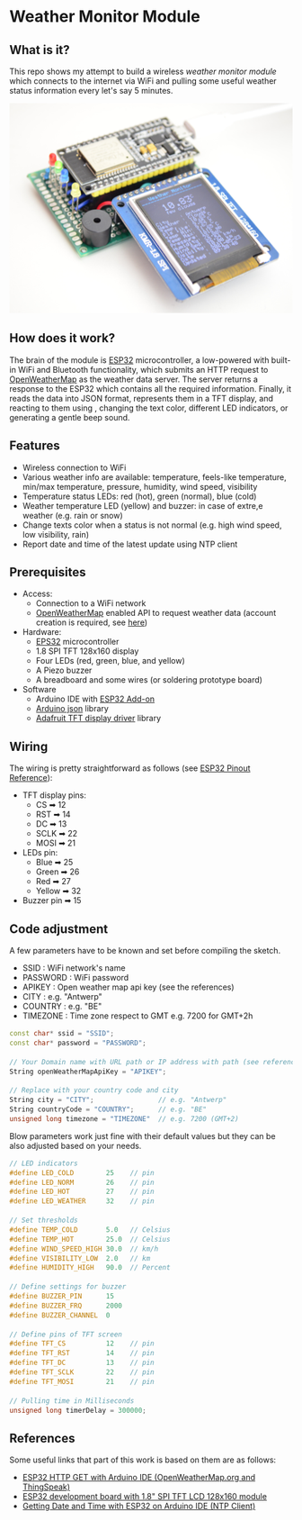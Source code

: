 # Weather Monitor Module

## What is it?
This repo shows my attempt to build a wireless _weather monitor module_ which connects to the internet via WiFi and pulling some useful weather status information every let's say 5 minutes. 

<!-- ![Perspective view](docs/perspective.JPG) -->
<img src="docs/perspective.JPG" alt="drawing" width="600"/>

## How does it work?
The brain of the module is [ESP32][esp32ref] microcontroller, a low-powered with built-in WiFi and Bluetooth functionality, which submits an HTTP request to [OpenWeatherMap][openweatherref] as the weather data server. The server returns a response to the ESP32 which contains all the required information. Finally, it reads the data into JSON format, represents them in a TFT display, and reacting to them using , changing the text color, different LED indicators, or generating a gentle beep sound.


## Features
- Wireless connection to WiFi
- Various weather info are available: temperature, feels-like temperature, min/max temperature, pressure, humidity, wind speed, visibility
- Temperature status LEDs: red (hot), green (normal), blue (cold)
- Weather temperature LED (yellow) and buzzer: in case of extre,e weather (e.g. rain or snow)
- Change texts color when a status is not normal (e.g. high wind speed, low visibility, rain) 
- Report date and time of the latest update using NTP client


## Prerequisites
- Access:
    - Connection to a WiFi network 
    - [OpenWeatherMap][openweatherref] enabled API to request weather data (account creation is required, see [here][apikeyref])
- Hardware:
    - [EPS32][esp32ref] microcontroller
    - 1.8 SPI TFT 128x160 display 
    - Four LEDs (red, green, blue, and yellow)
    - A Piezo buzzer
    - A breadboard and some wires (or soldering prototype board)
- Software
    - Arduino IDE with [ESP32 Add-on](https://randomnerdtutorials.com/installing-the-esp32-board-in-arduino-ide-windows-instructions/)
    - [Arduino json](https://github.com/bblanchon/ArduinoJson) library
    - [Adafruit TFT display driver](https://github.com/adafruit/Adafruit-ST7735-Library) library


## Wiring
The wiring is pretty straightforward as follows (see [ESP32 Pinout Reference](https://randomnerdtutorials.com/esp32-pinout-reference-gpios/)): 
- TFT display pins:
    - CS ➡ 12    
    - RST ➡ 14    
    - DC  ➡ 13 
    - SCLK ➡ 22   
    - MOSI ➡ 21 
- LEDs pin:
    - Blue  ➡ 25   
    - Green ➡ 26  
    - Red   ➡ 27  
    - Yellow ➡ 32
- Buzzer pin ➡ 15


## Code adjustment
A few parameters have to be known and set before compiling the sketch.
- SSID                  : WiFi network's name
- PASSWORD              : WiFi password
- APIKEY                : Open weather map api key (see the references)
- CITY                  : e.g. "Antwerp"
- COUNTRY               : e.g. "BE"
- TIMEZONE              : Time zone respect to GMT e.g. 7200 for GMT+2h
```CPP
const char* ssid = "SSID";
const char* password = "PASSWORD";

// Your Domain name with URL path or IP address with path (see references)
String openWeatherMapApiKey = "APIKEY";

// Replace with your country code and city
String city = "CITY";                // e.g. "Antwerp"
String countryCode = "COUNTRY";      // e.g. "BE"
unsigned long timezone = "TIMEZONE"  // e.g. 7200 (GMT+2)
```

Blow parameters work just fine with their default values but they can be also adjusted based on your needs.
```CPP
// LED indicators
#define LED_COLD        25    // pin
#define LED_NORM        26    // pin
#define LED_HOT         27    // pin
#define LED_WEATHER     32    // pin

// Set thresholds
#define TEMP_COLD       5.0   // Celsius
#define TEMP_HOT        25.0  // Celsius
#define WIND_SPEED_HIGH 30.0  // km/h 
#define VISIBILITY_LOW  2.0   // km
#define HUMIDITY_HIGH   90.0  // Percent

// Define settings for buzzer
#define BUZZER_PIN      15
#define BUZZER_FRQ      2000
#define BUZZER_CHANNEL  0

// Define pins of TFT screen
#define TFT_CS          12    // pin
#define TFT_RST         14    // pin 
#define TFT_DC          13    // pin
#define TFT_SCLK        22    // pin
#define TFT_MOSI        21    // pin    

// Pulling time in Milliseconds
unsigned long timerDelay = 300000; 
```


## References
Some useful links that part of this work is based on them are as follows:

[esp32ref]: https://en.wikipedia.org/wiki/NodeMCU
[openweatherref]: https://openweathermap.org/
[apikeyref]: https://randomnerdtutorials.com/esp32-http-get-open-weather-map-thingspeak-arduino/
- [ESP32 HTTP GET with Arduino IDE (OpenWeatherMap.org and ThingSpeak)][apikeyref]
- [ESP32 development board with 1.8" SPI TFT LCD 128x160 module](http://acoptex.com/project/1515/basics-project-070p-esp32-development-board-with-18-spi-tft-lcd-128x160-module-at-acoptexcom/#sthash.C8gmE9Za.dpbs)
- [Getting Date and Time with ESP32 on Arduino IDE (NTP Client)](https://randomnerdtutorials.com/esp32-ntp-client-date-time-arduino-ide/)
